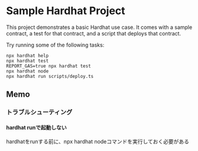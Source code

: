 # Sample Hardhat Project

This project demonstrates a basic Hardhat use case. It comes with a sample contract, a test for that contract, and a script that deploys that contract.

Try running some of the following tasks:

```shell
npx hardhat help
npx hardhat test
REPORT_GAS=true npx hardhat test
npx hardhat node
npx hardhat run scripts/deploy.ts
```

## Memo

### トラブルシューティング

#### hardhat runで起動しない

hardhatをrunする前に、npx hardhat nodeコマンドを実行しておく必要がある
